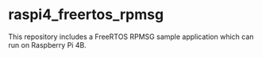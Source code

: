 # raspi4_freertos_rpmsg

This repository includes a FreeRTOS RPMSG sample application which can run on Raspberry Pi 4B.
